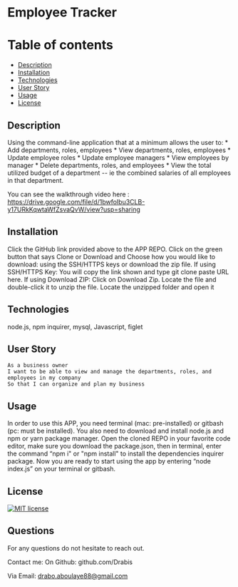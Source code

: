# Employee Tracker
  # Table of contents
  * [Description](#description)
  * [Installation](#installation)
  * [Technologies](#contributing)
  * [User Story](#userstory)
  * [ Usage ](#Tests)
  * [License](#license)

  ## Description
  Using the command-line application that at a minimum allows the user to: * Add departments, roles, employees * View departments, roles, employees * Update employee roles * Update employee managers * View employees by manager * Delete departments, roles, and employees * View the total utilized budget of a department -- ie the combined salaries of all employees in that department.
  
  You can see the walkthrough video here : https://drive.google.com/file/d/1bwfoIbu3CLB-y17URkKqwtaWfZsvaQvW/view?usp=sharing 

  ## Installation
  Click the GitHub link provided above to the APP REPO. Click on the green button that says Clone or Download and Choose how you would like to download: using the SSH/HTTPS keys or download the zip file. If using SSH/HTTPS Key: You will copy the link shown and type git clone paste URL here. If using Download ZIP: Click on Download Zip. Locate the file and double-click it to unzip the file. Locate the unzipped folder and open it

  ## Technologies
  node.js, npm inquirer, mysql, Javascript, figlet

  ## User Story
    As a business owner
    I want to be able to view and manage the departments, roles, and employees in my company
    So that I can organize and plan my business


  ## Usage

  In order to use this APP, you need terminal (mac: pre-installed) or gitbash (pc: must be installed). You also need to download and install node.js and npm or yarn package manager. Open the cloned REPO in your favorite code editor, make sure you download the package.json, then in terminal, enter the command “npm i" or "npm install" to install the dependencies inquirer package. Now you are ready to start using the app by entering “node index.js” on your terminal or gitbash.


 
  ## License
  [![MIT license](https://img.shields.io/badge/License-MIT-blue.svg)](https://lbesson.mit-license.org/)
  
  
  

  ## Questions
  For any questions do not hesitate to reach out. 

  Contact me:
  On Github: github.com/Drabis 

  Via Email: drabo.aboulaye88@gmail.com

